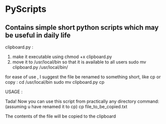 # PyScripts
Contains simple short python scripts which may be useful in daily life
------------------------------
clipboard.py :
1. make it executable using
    chmod +x clipboard.py
2. move it to /usr/local/bin so that it is available to all users
    sudo mv clipboard.py /usr/local/bin/

for ease of use , I suggest the file be renamed to something short, like cp or copy :
    cd /usr/local/bin
    sudo mv clipboard.py cp

USAGE :

Tada! Now you can use this script from practically any directory
command:
(assuming u have renamed it to cp)
 cp  file_to_be_copied.txt

The contents of the file will be copied to the clipboard

